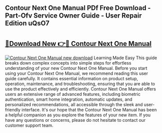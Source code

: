 ## Contour Next One Manual PDf Free Download - Part-Ofv Service Owner Guide - User Repair Edition uQsO7

# <h2><a href="http://bc28712.oget.top/?id=Contour+Next+One+Manual">🔗Download New 👉🔴 Contour Next One Manual</a></h2>

[![Contour Next One Manual new download](https://i.imgur.com/5g1atiW.png)](http://bc28712.oget.top/?id=Contour+Next+One+Manual)
Learning Made Easy This guide breaks down complex concepts into simple steps for effortless understanding of your new Contour Next One Manual. Before you start using your Contour Next One Manual, we recommend reading this user guide carefully. It contains essential information on product setup, operation, maintenance, and troubleshooting, ensuring that you are able to use the product effectively and efficiently. Contour Next One Manual offers users an extensive range of advanced features, including biometric authentication, smart home integration, automatic updates, and personalized recommendations, all accessible through the sleek and user-friendly interface. It's our hope that the Contour Next One Manual has been a helpful companion as you explore the features of your new item. If you have any questions or concerns, please do not hesitate to contact our customer support team.
